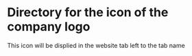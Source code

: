 # Directory for the icon of the company logo

This icon will be displied in the website tab left to the tab name
